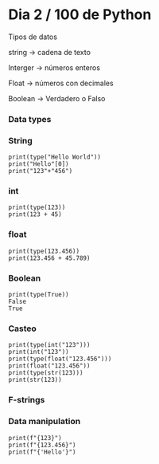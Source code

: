 # Dia 2 / 100 de Python

Tipos de datos

string -> cadena de texto

Interger -> números enteros

Float -> números con decimales

Boolean -> Verdadero o Falso

### Data types

### String
~~~
print(type("Hello World"))
print("Hello"[0])
print("123"+"456")
~~~
### int
~~~
print(type(123))
print(123 + 45)
~~~
### float
~~~
print(type(123.456))
print(123.456 + 45.789)
~~~
### Boolean
~~~
print(type(True))
False
True
~~~
### Casteo    
~~~
print(type(int("123")))
print(int("123"))
print(type(float("123.456")))
print(float("123.456"))
print(type(str(123)))
print(str(123))
~~~
### F-strings
### Data manipulation
~~~
print(f"{123}")
print(f"{123.456}")
print(f"{'Hello'}")
~~~
